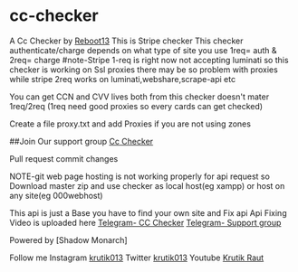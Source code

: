 # cc-checker

A Cc Checker by [Reboot13](https://t.me/reboot13)
This is Stripe checker
This checker authenticate/charge depends on what type of site you use
1req= auth & 2req= charge
#note-Stripe 1-req is right now not accepting luminati so this checker is working on Ssl proxies
there may be so problem with proxies while stripe 2req works on luminati,webshare,scrape-api etc

You can get CCN and CVV lives both from this checker doesn't mater 1req/2req
(1req need good proxies so every cards can get checked)


Create a file proxy.txt and add Proxies if you are not using zones

##Join Our support group [Cc Checker](https://t.me/cc_checker)

Pull request commit changes

NOTE-git web page hosting is not working properly for api request so Download master zip and use checker as local host(eg xampp) or host on any site(eg 000webhost)


This api is just a Base
you have to find your own site and Fix api
Api Fixing Video is uploaded here
[Telegram- CC Checker](https://t.me/cc_checker)
[Telegram- Support group](https://t.me/cc_check)


Powered by [Shadow Monarch]

Follow me
Instagram
[krutik013](https://instagram.com/krutik013)
Twitter
[krutik013](https://twitter.com/krutik013)
Youtube
[Krutik Raut](https://www.youtube.com/channel/UCylCCoTTu_ULMYrqaiYMljA)
